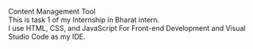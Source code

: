 Content Management Tool                                             
This is task 1 of my Internship in Bharat intern.                                    
I use HTML, CSS, and JavaScript For Front-end Development and Visual Studio Code as my IDE.
